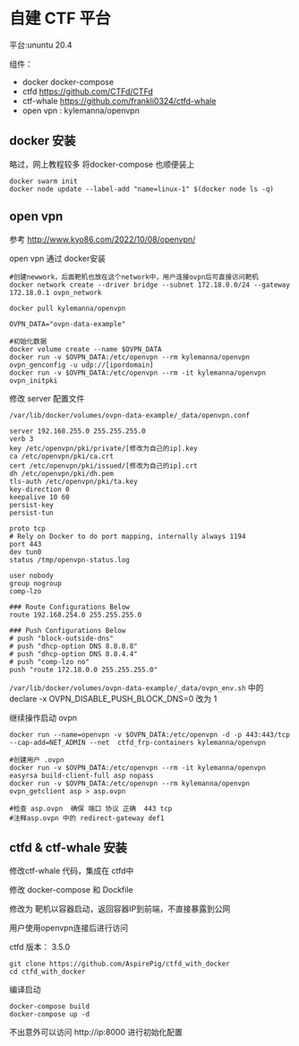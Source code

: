 # 自建 CTF 平台

平台:ununtu 20.4

组件：

- docker docker-compose
- ctfd https://github.com/CTFd/CTFd
- ctf-whale https://github.com/frankli0324/ctfd-whale
- open vpn : kylemanna/openvpn



## docker 安装

略过，网上教程较多 将docker-compose 也顺便装上

```
docker swarm init
docker node update --label-add "name=linux-1" $(docker node ls -q)
```



## open vpn

参考 http://www.kyo86.com/2022/10/08/openvpn/

open vpn 通过 docker安装

```
#创建newwork，后面靶机也放在这个network中，用户连接ovpn后可直接访问靶机
docker network create --driver bridge --subnet 172.18.0.0/24 --gateway 172.18.0.1 ovpn_network

docker pull kylemanna/openvpn

OVPN_DATA="ovpn-data-example"

#初始化数据
docker volume create --name $OVPN_DATA
docker run -v $OVPN_DATA:/etc/openvpn --rm kylemanna/openvpn ovpn_genconfig -u udp://[ipordomain]
docker run -v $OVPN_DATA:/etc/openvpn --rm -it kylemanna/openvpn ovpn_initpki
```

修改 server 配置文件

`/var/lib/docker/volumes/ovpn-data-example/_data/openvpn.conf`

```
server 192.168.255.0 255.255.255.0
verb 3
key /etc/openvpn/pki/private/[修改为自己的ip].key
ca /etc/openvpn/pki/ca.crt
cert /etc/openvpn/pki/issued/[修改为自己的ip].crt
dh /etc/openvpn/pki/dh.pem
tls-auth /etc/openvpn/pki/ta.key
key-direction 0
keepalive 10 60
persist-key
persist-tun

proto tcp
# Rely on Docker to do port mapping, internally always 1194
port 443
dev tun0
status /tmp/openvpn-status.log

user nobody
group nogroup
comp-lzo

### Route Configurations Below
route 192.168.254.0 255.255.255.0

### Push Configurations Below
# push "block-outside-dns"
# push "dhcp-option DNS 8.8.8.8"
# push "dhcp-option DNS 8.8.4.4"
# push "comp-lzo no"
push "route 172.18.0.0 255.255.255.0"

```



`/var/lib/docker/volumes/ovpn-data-example/_data/ovpn_env.sh` 中的 declare -x OVPN_DISABLE_PUSH_BLOCK_DNS=0 改为 1

继续操作启动  ovpn

```
docker run --name=openvpn -v $OVPN_DATA:/etc/openvpn -d -p 443:443/tcp --cap-add=NET_ADMIN --net  ctfd_frp-containers kylemanna/openvpn

#创建用户 .ovpn
docker run -v $OVPN_DATA:/etc/openvpn --rm -it kylemanna/openvpn easyrsa build-client-full asp nopass
docker run -v $OVPN_DATA:/etc/openvpn --rm kylemanna/openvpn ovpn_getclient asp > asp.ovpn

#检查 asp.ovpn  确保 端口 协议 正确  443 tcp
#注释asp.ovpn 中的 redirect-gateway def1

```



## ctfd & ctf-whale 安装 

修改ctf-whale 代码，集成在 ctfd中

修改 docker-compose 和 Dockfile 

修改为 靶机以容器启动，返回容器IP到前端，不直接暴露到公网

用户使用openvpn连接后进行访问

ctfd 版本： 3.5.0

```
git clone https://github.com/AspirePig/ctfd_with_docker
cd ctfd_with_docker
```

编译启动

```
docker-compose build
docker-compose up -d 
```

不出意外可以访问 http://ip:8000 进行初始化配置
